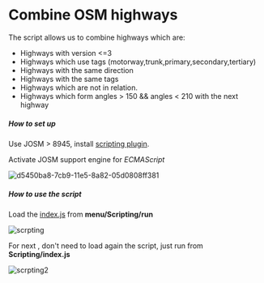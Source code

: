 # Combine OSM highways

The script allows us to combine highways which are:

- Highways with version <=3
- Highways which use tags (motorway,trunk,primary,secondary,tertiary)
- Highways with the same direction
- Highways with the same tags
- Highways which are not in relation.
- Highways which form angles > 150 && angles < 210 with the next highway


##### How to set up

Use JOSM > 8945, install [scripting  plugin](http://wiki.openstreetmap.org/wiki/JOSM/Plugins/Scripting).

Activate JOSM support engine for *ECMAScript*

![d5450ba8-7cb9-11e5-8a82-05d0808ff381](https://cloud.githubusercontent.com/assets/1152236/10770537/d5450ba8-7cb9-11e5-8a82-05d0808ff381.png)

##### How to use the script

Load the [index.js](https://gist.github.com/Rub21/372728dd70153e1fef2d) from **menu/Scripting/run**

![scrpting](https://cloud.githubusercontent.com/assets/1152236/10769850/230f577a-7cb6-11e5-8043-c07fe9fc027b.gif)

For next , don't need to load again the script, just run from **Scripting/index.js**

![scrpting2](https://cloud.githubusercontent.com/assets/1152236/10769851/23146d82-7cb6-11e5-83a3-230051669cba.gif)
